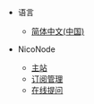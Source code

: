 * 语言
  * [简体中文(中国)](/)

* NicoNode
  * [主站](https://niconode.co)
  * [订阅管理](https://niconode.co/service)
  * [在线提问](https://niconode.co/cs/ticket/new)
